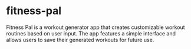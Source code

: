 # fitness-pal
Fitness Pal is a workout generator app that creates customizable workout routines based on user input. The app features a simple interface and allows users to save their generated workouts for future use.
